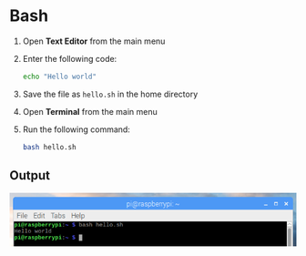 # Bash

1. Open **Text Editor** from the main menu

1. Enter the following code:

    ```bash
    echo "Hello world"
    ```

1. Save the file as `hello.sh` in the home directory

1. Open **Terminal** from the main menu

1. Run the following command:

    ```bash
    bash hello.sh
    ```

## Output

![](images/bash-1.png)
